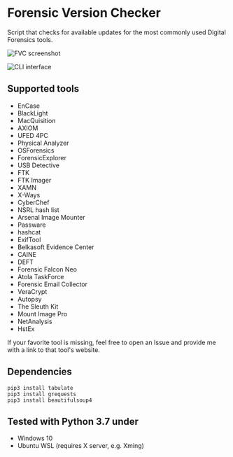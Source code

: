 # Forensic Version Checker
Script that checks for available updates for the most commonly used Digital Forensics tools.

![FVC screenshot](https://github.com/jankais3r/Forensic-Version-Checker/blob/master/screen.png)


![CLI interface](https://github.com/jankais3r/Forensic-Version-Checker/blob/master/cli.png)

## Supported tools
- EnCase
- BlackLight
- MacQuisition
- AXIOM
- UFED 4PC
- Physical Analyzer
- OSForensics
- ForensicExplorer
- USB Detective
- FTK
- FTK Imager
- XAMN
- X-Ways
- CyberChef
- NSRL hash list
- Arsenal Image Mounter
- Passware
- hashcat
- ExifTool
- Belkasoft Evidence Center
- CAINE
- DEFT
- Forensic Falcon Neo
- Atola TaskForce
- Forensic Email Collector
- VeraCrypt
- Autopsy
- The Sleuth Kit
- Mount Image Pro
- NetAnalysis
- HstEx

If your favorite tool is missing, feel free to open an Issue and provide me with a link to that tool's website.

## Dependencies
```
pip3 install tabulate
pip3 install grequests
pip3 install beautifulsoup4
```

## Tested with Python 3.7 under
- Windows 10
- Ubuntu WSL (requires X server, e.g. Xming)
